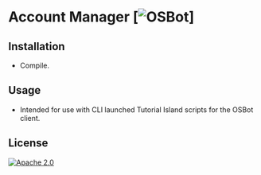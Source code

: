 # Account Manager [![OSBot](http://www.osbot.org)]


## Installation
- Compile.

## Usage
- Intended for use with CLI launched Tutorial Island scripts for the OSBot client.

## License

[![Apache 2.0](https://www.apache.org/images/SupportApache-small.png)](https://www.apache.org/licenses/LICENSE-2.0)
